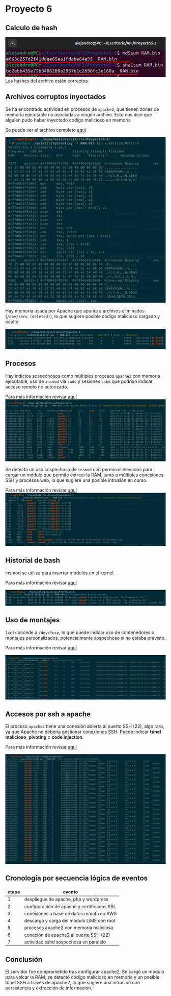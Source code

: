 # Proyecto 6

## Calculo de hash

![](hash.png)
Los hashes del archivo están correctos

## Archivos corruptos inyectados

Se ha encontrado actividad en procesos de `apache2`, que tienen zonas de memoria ejecutable no asociadas a ningún archivo. Esto nos dice que alguien pudo haber inyectado código malicioso en memoria

Se puede ver el archivo completo [aquí](malfind.txt)

![](1.png)

Hay memoria usada por Apache que apunta a archivos eliminados (`/dev/zero (deleted)`), lo que sugiere posible código malicioso cargado y oculto.

![](6.png)
## Procesos

Hay indicios sospechosos como múltiples procesos `apache2` con memoria ejecutable, uso de `insmod` vía `sudo` y sesiones `sshd` que podrían indicar acceso remoto no autorizado.

Para más información revisar [aquí](pslist.txt)
![](2.png)

Se detecta un uso sospechoso de `insmod` con permisos elevados para cargar un módulo que permite extraer la RAM, junto a múltiples conexiones SSH y procesos web, lo que sugiere una posible intrusión en curso.

Para más información revisar [aquí](psaux.txt)
![](3.png)

## Historial de bash

insmod se utiliza para insertar módulos en el kernel

Para más información revisar [aquí](bash.txt)

![](4.png)

## Uso de montajes

`lxcfs` accede a `/dev/fuse`, lo que puede indicar uso de contenedores o montajes personalizados, potencialmente sospechoso si no estaba previsto.

Para más información revisar [aquí](lsof.txt)

![](5.png)

## Accesos por ssh a apache

El proceso `apache2` tiene una conexión abierta al puerto SSH (22), algo raro, ya que Apache no debería gestionar conexiones SSH. Puede indicar **túnel malicioso**, **pivoting** o **code injection**.

Para más información revisar [aquí](sockstat.txt)

![](7.png)

## Cronología por secuencia lógica de eventos

| etapa | evento |
|-------|--------|
| 1     | despliegue de apache, php y wordpress |
| 2     | configuración de apache y certificados SSL |
| 3     | conexiones a base de datos remota en AWS |
| 4     | descarga y carga del módulo LiME con root |
| 5     | procesos apache2 con memoria maliciosa |
| 6     | conexión de apache2 al puerto SSH (22) |
| 7     | actividad sshd sospechosa en paralelo |
## Conclusión

El servidor fue comprometido tras configurar apache2. Se cargó un módulo para volcar la RAM, se detectó código malicioso en memoria y un posible túnel SSH a través de apache2, lo que sugiere una intrusión con persistencia y extracción de información.